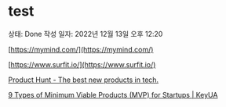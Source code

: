 # test

상태: Done
작성 일자: 2022년 12월 13일 오후 12:20

[https://mymind.com/](https://mymind.com/)

[https://www.surfit.io/](https://www.surfit.io/)

[](https://www.dailytekk.com/)

[Product Hunt - The best new products in tech.](https://www.producthunt.com/)

[9 Types of Minimum Viable Products (MVP) for Startups | KeyUA](https://keyua.org/blog/types-of-minimum-viable-product/)